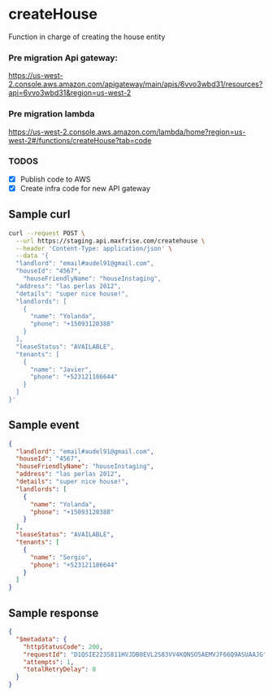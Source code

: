 # createHouse

Function in charge of creating the house entity

### Pre migration Api gateway:

https://us-west-2.console.aws.amazon.com/apigateway/main/apis/6vvo3wbd31/resources?api=6vvo3wbd31&region=us-west-2

### Pre migration lambda

https://us-west-2.console.aws.amazon.com/lambda/home?region=us-west-2#/functions/createHouse?tab=code

### TODOS

- [x] Publish code to AWS
- [x] Create infra code for new API gateway

## Sample curl

```bash
curl --request POST \
  --url https://staging.api.maxfrise.com/createhouse \
  --header 'Content-Type: application/json' \
  --data '{
  "landlord": "email#audel91@gmail.com",
  "houseId": "4567",
	"houseFriendlyName": "houseInstaging",
  "address": "las perlas 2012",
  "details": "super nice house!",
  "landlords": [
    {
      "name": "Yolanda",
      "phone": "+15093120388"
    }
  ],
  "leaseStatus": "AVAILABLE",
  "tenants": [
    {
      "name": "Javier",
      "phone": "+523121186644"
    }
  ]
}'
```

## Sample event

```json
{
  "landlord": "email#audel91@gmail.com",
  "houseId": "4567",
  "houseFriendlyName": "houseInstaging",
  "address": "las perlas 2012",
  "details": "super nice house!",
  "landlords": [
    {
      "name": "Yolanda",
      "phone": "+15093120388"
    }
  ],
  "leaseStatus": "AVAILABLE",
  "tenants": [
    {
      "name": "Sergio",
      "phone": "+523121186644"
    }
  ]
}
```

## Sample response

```json
{
  "$metadata": {
    "httpStatusCode": 200,
    "requestId": "D1QSIE223S811HVJDB0EVL2S83VV4KQNSO5AEMVJF66Q9ASUAAJG",
    "attempts": 1,
    "totalRetryDelay": 0
  }
}
```
